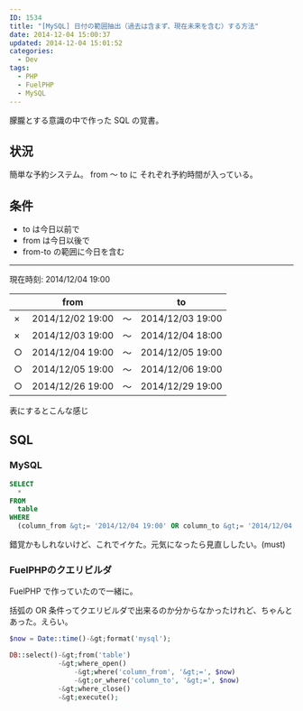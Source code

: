 ```yaml
---
ID: 1534
title: "[MySQL] 日付の範囲抽出（過去は含まず、現在未来を含む）する方法"
date: 2014-12-04 15:00:37
updated: 2014-12-04 15:01:52
categories:
  - Dev
tags:
  - PHP
  - FuelPHP
  - MySQL
---
```


朦朧とする意識の中で作った SQL の覚書。

<!--more-->
<h2>状況</h2>
簡単な予約システム。
from ～ to に  それぞれ予約時間が入っている。

<h2>条件</h2>
<ul>
<li>to は今日以前で</li>
<li>from は今日以後で</li>
<li>from-to の範囲に今日を含む</li>
</ul>

<hr>

現在時刻: 2014/12/04 19:00

<table class="table">
<thead>
<tr>
  <th>　</th>
  <th>from</th>
  <th>　</th>
  <th>to</th>
</tr>
</thead>
<tbody><tr class="danger">
  <td class="text-center">×</td>
  <td>2014/12/02 19:00</td>
  <td class="text-center">～</td>
  <td>2014/12/03 19:00</td>
</tr>
<tr class="danger">
  <td class="text-center">×</td>
  <td>2014/12/03 19:00</td>
  <td class="text-center">～</td>
  <td>2014/12/04 18:00</td>
</tr>
<tr class="success">
  <td class="text-center">○</td>
  <td>2014/12/04 19:00</td>
  <td class="text-center">～</td>
  <td>2014/12/05 19:00</td>
</tr>
<tr class="success">
  <td class="text-center">○</td>
  <td>2014/12/05 19:00</td>
  <td class="text-center">～</td>
  <td>2014/12/06 19:00</td>
</tr>
<tr class="success">
  <td class="text-center">○</td>
  <td>2014/12/26 19:00</td>
  <td class="text-center">～</td>
  <td>2014/12/29 19:00</td>
</tr>
</tbody></table>

表にするとこんな感じ

<h2>SQL</h2>
<h3>MySQL</h3>

```sql
SELECT
  *
FROM
  table
WHERE
  (column_from &gt;= '2014/12/04 19:00' OR column_to &gt;= '2014/12/04 19:00')
```

錯覚かもしれないけど、これでイケた。元気になったら見直ししたい。(must)

<h3>FuelPHPのクエリビルダ</h3>
FuelPHP で作っていたので一緒に。

括弧の OR 条件ってクエリビルダで出来るのか分からなかったけれど、ちゃんとあった。えらい。

```php
$now = Date::time()-&gt;format('mysql');

DB::select()-&gt;from('table')
            -&gt;where_open()
                -&gt;where('column_from', '&gt;=', $now)
                -&gt;or_where('column_to', '&gt;=', $now)
            -&gt;where_close()
            -&gt;execute();
```
